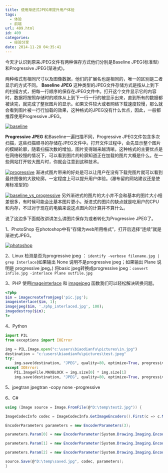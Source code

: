 ```yaml
---
title: 使用渐进式JPEG来提升用户体验
tags:
  - 体验
  - 前端
url: 409.html
id: 409
categories:
  - 经验分享
date: 2014-11-28 04:35:41
---
```


今天才认识到原来JPEG文件有两种保存方式他们分别是Baseline JPEG(标准型)和Progressive JPEG(渐进式)。

两种格式有相同尺寸以及图像数据，他们的扩展名也是相同的，唯一的区别是二者显示的方式不同。 **Baseline JPEG** 这种类型的JPEG文件存储方式是按从上到下的扫描方式，把每一行顺序的保存在JPEG文件中。打开这个文件显示它的内容时，数据将按照存储时的顺序从上到下一行一行的被显示出来，直到所有的数据都被读完，就完成了整张图片的显示。如果文件较大或者网络下载速度较慢，那么就会看到图片被一行行加载的效果，这种格式的JPEG没有什么优点，因此，一般都推荐使用Progressive JPEG。 

<!-- more -->

[![baseline](http://storage.veitor.net/uploads/2014/11/baseline.gif)](http://storage.veitor.net/uploads/2014/11/baseline.gif) 

**Progressive JPEG** 和Baseline一遍扫描不同，Progressive JPEG文件包含多次扫描，这些扫描顺寻的存储在JPEG文件中。打开文件过程中，会先显示整个图片的模糊轮廓，随着扫描次数的增加，图片变得越来越清晰。这种格式的主要优点是在网络较慢的情况下，可以看到图片的轮廓知道正在加载的图片大概是什么。在一些网站打开较大图片时，你就会注意到这种技术。 

[![progressive](http://storage.veitor.net/uploads/2014/11/progressive.gif)](http://storage.veitor.net/uploads/2014/11/progressive.gif) 渐进式图片带来的好处是可以让用户在没有下载完图片就可以看到最终图像的大致轮廓，一定程度上可以提升用户体验。(瀑布留的网站建议还是使用标准型的) 

[![baseline_vs_progressive](http://storage.veitor.net/uploads/2014/11/baseline_vs_progressive.jpg)](http://storage.veitor.net/uploads/2014/11/baseline_vs_progressive.jpg) 另外渐进式的图片的大小并不会和基本的图片大小相差很多，有时候可能会比基本图片更小。渐进式的图片的缺点就是吃用户的CPU和内存，不过对于现在的电脑来说这点图片的计算并不算什么。 

说了这边多下面就改讲讲怎么讲图片保存为或者转化为Progressive JPEG了。 

1、PhotoShop 在photoshop中有“存储为web所用格式”，打开后选择“连续”就是渐进式JPEG。 

[![photoshop](http://storage.veitor.net/uploads/2014/11/photoshop.png)](http://storage.veitor.net/uploads/2014/11/photoshop.png) 

2、Linux 检测是否为progressive jpeg ： `identify -verbose filename.jpg | grep Interlace`(如果输出 None 说明不是progressive jpeg；如果输出 Plane 说明是 progressive jpeg。) 将basic jpeg转换成progressive jpeg：`convert infile.jpg -interlace Plane outfile.jpg` 

3、PHP 使用[imageinterlace](http://php.net/manual/en/function.imageinterlace.php) 和 [imagejpeg](http://www.php.net/manual/en/function.imagejpeg.php) 函数我们可以轻松解决转换问题。

```php
<?php
$im = imagecreatefromjpeg('pic.jpg');
imageinterlace($im, 1);
imagejpeg($im, './php_interlaced.jpg', 100);
imagedestroy($im);
?>
```

4、Python

```python
import PIL
from exceptions import IOError

img = PIL.Image.open("c:\users\biaodianfu\pictures\in.jpg")
destination = "c:\users\biaodianfu\pictures\test.jpeg"
try:
    img.save(destination, "JPEG", quality=80, optimize=True, progressive=True)
except IOError:
    PIL.ImageFile.MAXBLOCK = img.size[0] * img.size[1]
    img.save(destination, "JPEG", quality=80, optimize=True, progressive=True)
```

5、jpegtran jpegtran -copy none -progressive <inputfile> <outputfile> 

6、C#

```C#
using (Image source = Image.FromFile(@"D:\temp\test2.jpg")) {

ImageCodecInfo codec = ImageCodecInfo.GetImageEncoders().First(c => c.MimeType == "image/jpeg");

EncoderParameters parameters = new EncoderParameters(3);

parameters.Param[0] = new EncoderParameter(System.Drawing.Imaging.Encoder.Quality, 100L);

parameters.Param[1] = new EncoderParameter(System.Drawing.Imaging.Encoder.ScanMethod, (int)EncoderValue.ScanMethodInterlaced);

parameters.Param[2] = new EncoderParameter(System.Drawing.Imaging.Encoder.RenderMethod, (int)EncoderValue.RenderProgressive);

source.Save(@"D:\temp\saved.jpg", codec, parameters);
}
```